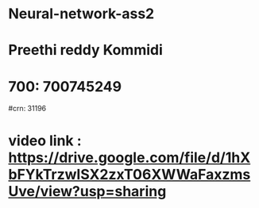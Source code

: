 # Neural-network-ass2
# Preethi reddy Kommidi
# 700: 700745249
#crn: 31196
# video link : https://drive.google.com/file/d/1hXbFYkTrzwlSX2zxT06XWWaFaxzmsUve/view?usp=sharing


